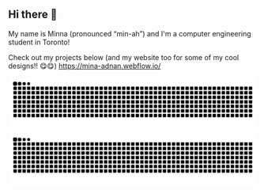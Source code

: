 ## Hi there 👋

My name is Minna (pronounced “min-ah”) and I'm a computer engineering student in Toronto!

Check out my projects below (and my website too for some of my cool designs!! 😋😋)
https://mina-adnan.webflow.io/


![github contribution grid snake animation](https://raw.githubusercontent.com/miflowe/miflowe/output/github-contribution-grid-snake-dark.svg#gh-dark-mode-only)
![github contribution grid snake animation](https://raw.githubusercontent.com/miflowe/miflowe/output/github-contribution-grid-snake.svg#gh-light-mode-only)

<!--
**miflowe/miflowe** is a ✨ _special_ ✨ repository because its `README.md` (this file) appears on your GitHub profile.

Here are some ideas to get you started:

- 🔭 I’m currently working on ...
- 🌱 I’m currently learning ...
- 👯 I’m looking to collaborate on ...
- 🤔 I’m looking for help with ...
- 💬 Ask me about ...
- 📫 How to reach me: ...
- 😄 Pronouns: ...
- ⚡ Fun fact: ...
-->
